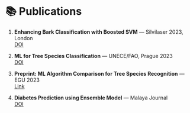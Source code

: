 # 📚 Publications

1. **Enhancing Bark Classification with Boosted SVM** — Silvilaser 2023, London  
   [DOI](https://doi.org/10.5281/zenodo.10446837)

2. **ML for Tree Species Classification** — UNECE/FAO, Prague 2023  
   [DOI](https://doi.org/10.5281/zenodo.10458204)

3. **Preprint: ML Algorithm Comparison for Tree Species Recognition** — EGU 2023  
   [Link](https://meetingorganizer.copernicus.org/EGU23/EGU23-14332.html)

4. **Diabetes Prediction using Ensemble Model** — Malaya Journal  
   [DOI](https://doi.org/10.26637/MJMS2101/0137)
